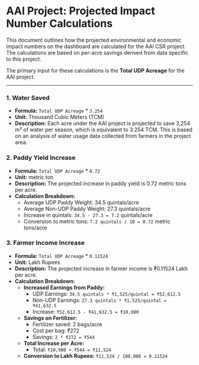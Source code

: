 # AAI Project: Projected Impact Number Calculations

This document outlines how the projected environmental and economic impact numbers on the dashboard are calculated for the AAI CSR project. The calculations are based on per-acre savings derived from data specific to this project.

The primary input for these calculations is the **Total UDP Acreage** for the AAI project.

---

### 1. Water Saved

- **Formula:** `Total UDP Acreage` * `3.254`
- **Unit:** Thousand Cubic Meters (TCM)
- **Description:** Each acre under the AAI project is projected to save 3,254 m³ of water per season, which is equivalent to 3.254 TCM. This is based on an analysis of water usage data collected from farmers in the project area.

### 2. Paddy Yield Increase

- **Formula:** `Total UDP Acreage` * `0.72`
- **Unit:** metric ton
- **Description:** The projected increase in paddy yield is 0.72 metric tons per acre.
- **Calculation Breakdown:**
  - Average UDP Paddy Weight: 34.5 quintals/acre
  - Average Non-UDP Paddy Weight: 27.3 quintals/acre
  - Increase in quintals: `34.5 - 27.3 = 7.2` quintals/acre
  - Conversion to metric tons: `7.2 quintals / 10 = 0.72` metric tons/acre

### 3. Farmer Income Increase

- **Formula:** `Total UDP Acreage` * `0.11524`
- **Unit:** Lakh Rupees
- **Description:** The projected increase in farmer income is ₹0.11524 Lakh per acre.
- **Calculation Breakdown:**
  - **Increased Earnings from Paddy:**
    - UDP Earnings: `34.5 quintals * ₹1,525/quintal = ₹52,612.5`
    - Non-UDP Earnings: `27.3 quintals * ₹1,525/quintal = ₹41,632.5`
    - Increase: `₹52,612.5 - ₹41,632.5 = ₹10,980`
  - **Savings on Fertilizer:**
    - Fertilizer saved: 2 bags/acre
    - Cost per bag: ₹272
    - Savings: `2 * ₹272 = ₹544`
  - **Total Increase per Acre:**
    - Total: `₹10,980 + ₹544 = ₹11,524`
  - **Conversion to Lakh Rupees:** `₹11,524 / 100,000 = 0.11524`

